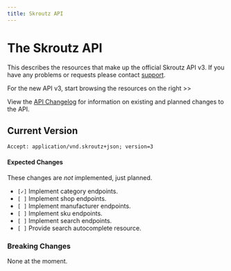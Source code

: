 ```yaml
---
title: Skroutz API
---
```


# The Skroutz API

This describes the resources that make up the official Skroutz API v3. If
you have any problems or requests please contact
[support](mailto:admin@skroutz.gr).

For the new API v3, start browsing the resources on the right >>

View the [API Changelog](/changes) for information on existing and
planned changes to the API.

## Current Version

    Accept: application/vnd.skroutz+json; version=3

#### Expected Changes

These changes are _not_ implemented, just planned.

* `[✓]` Implement category endpoints.
* `[ ]` Implement shop endpoints.
* `[ ]` Implement manufacturer endpoints.
* `[ ]` Implement sku endpoints.
* `[ ]` Implement search endpoints.
* `[ ]` Provide search autocomplete resource.

### Breaking Changes

None at the moment.
